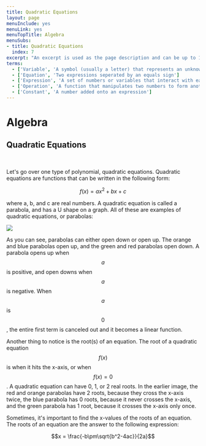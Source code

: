 ```yaml
---
title: Quadratic Equations
layout: page
menuInclude: yes
menuLink: yes
menuTopTitle: Algebra
menuSubs:
- title: Quadratic Equations
  index: 7
excerpt: "An excerpt is used as the page description and can be up to 160 characters long..."
terms:
  - ['Variable', 'A symbol (usually a letter) that represents an unknown number']
  - ['Equation', 'Two expressions seperated by an equals sign']
  - ['Expression', 'A set of numbers or variables that interact with each other using operations']
  - ['Operation', 'A function that manipulates two numbers to form another number (e.g. addition, division, exponentiation)']
  - ['Constant', 'A number added onto an expression']
---
```



<h1>Algebra</h1>

<h2>Quadratic Equations</h2><br>

Let's go over one type of polynomial, quadratic equations. Quadratic equations are functions that can be written in the following form:

$$f(x)=ax^2+bx+c$$

where a, b, and c are real numbers. A quadratic equation is called a parabola, and has a U shape on a graph. All of these are examples of quadratic equations, or parabolas:

![](https://lh5.googleusercontent.com/AfnbtWRS53SZwZGHLKaXj22zrZLCgjCqlxM3N7cA0PB5HolY6NT5zW6IuFEKxBV_jc-OOucws3zBWHxfLAIAJbXw00zbf9dGQBIpaaSWWki77Yqd__GsbQ2EViOuSZvBDtiHR33TmdDW4JUtkMnB8lY)

As you can see, parabolas can either open down or open up. The orange and blue parabolas open up, and the green and red parabolas open down. A parabola opens up when $$a$$ is positive, and open downs when $$a$$ is negative. When $$a$$ is $$0$$, the entire first term is canceled out and it becomes a linear function.

Another thing to notice is the root(s) of an equation. The root of a quadratic equation $$f(x)$$ is when it hits the x-axis, or when $$f(x)=0$$. A quadratic equation can have 0, 1, or 2 real roots. In the earlier image, the red and orange parabolas have 2 roots, because they cross the x-axis twice, the blue parabola has 0 roots, because it never crosses the x-axis, and the green parabola has 1 root, because it crosses the x-axis only once.

Sometimes, it's important to find the x-values of the roots of an equation. The roots of an equation are the answer to the following expression:

$$x = \frac{-b\pm\sqrt{b^2-4ac}}{2a}$$
